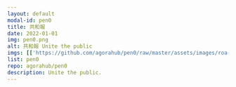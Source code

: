 ```yaml
---
layout: default
modal-id: pen0
title: 共和報
date: 2022-01-01
img: pen0.png
alt: 共和報 Unite the public
imgs: [['https://github.com/agorahub/pen0/raw/master/assets/images/roa-pen0.png', 'https://agorahub.github.io/pen0']]
list: pen0
repo: agorahub/pen0
description: Unite the public.
---
```

